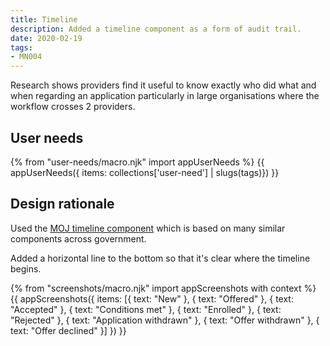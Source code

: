 ```yaml
---
title: Timeline
description: Added a timeline component as a form of audit trail.
date: 2020-02-19
tags:
- MN004
---
```


Research shows providers find it useful to know exactly who did what and when regarding an application particularly in large organisations where the workflow crosses 2 providers.

## User needs

{% from "user-needs/macro.njk" import appUserNeeds %}
{{ appUserNeeds({ items: collections['user-need'] | slugs(tags)}) }}

## Design rationale

Used the [MOJ timeline component](https://moj-design-system.herokuapp.com/components/timeline) which is based on many similar components across government.

Added a horizontal line to the bottom so that it's clear where the timeline begins.

{% from "screenshots/macro.njk" import appScreenshots with context %}
{{ appScreenshots({
  items: [{
    text: "New"
  }, {
    text: "Offered"
  }, {
    text: "Accepted"
  }, {
    text: "Conditions met"
  }, {
    text: "Enrolled"
  }, {
    text: "Rejected"
  }, {
    text: "Application withdrawn"
  }, {
    text: "Offer withdrawn"
  }, {
    text: "Offer declined"
  }]
}) }}

